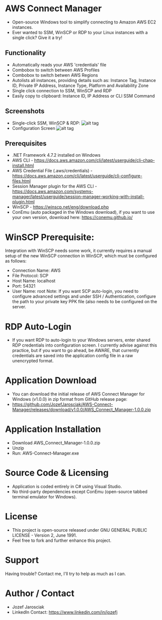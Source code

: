 # AWS Connect Manager
- Open-source Windows tool to simplify connecting to Amazon AWS EC2 instances. 
- Ever wanted to SSM, WinSCP or RDP to your Linux instances with a single click? Give it a try!

## Functionality
- Automatically reads your AWS 'credentials' file
- Combobox to switch between AWS Profiles
- Combobox to switch betwen AWS Regions
- Autolists all instances, providing details such as: Instance Tag, Instance ID, Private IP Address, Instance Type, Platform and Availability Zone
- Single click connection to SSM, WinSCP and RDP
- Easily copy to clipboard: Instance ID, IP Address or CLI SSM Command

## Screenshots
- Single-click SSM, WinSCP & RDP:
 ![alt tag](https://i.imgur.com/HIsf3Qr.png)
- Configuration Screen
 ![alt tag](https://i.imgur.com/cDXhYPC.png)

## Prerequisites
- .NET Framework 4.7.2 installed on Windows
- AWS CLI - https://docs.aws.amazon.com/cli/latest/userguide/cli-chap-install.html
- AWS Credential File (.aws/credentials) - https://docs.aws.amazon.com/cli/latest/userguide/cli-configure-files.html
- Session Manager plugin for the AWS CLI - https://docs.aws.amazon.com/systems-manager/latest/userguide/session-manager-working-with-install-plugin.html
- WinSCP - https://winscp.net/eng/download.php
- ConEmu (auto packaged in the Windows download), if you want to use your own version, download here: https://conemu.github.io/

# WinSCP Prerequisite:
Integration with WinSCP needs some work, it currently requires a manual setup of the new WinSCP connection in WinSCP, which must be configured as follows: 
- Connection Name: AWS
- File Protocol: SCP
- Host Name: localhost
- Port: 54321
- User Name: root
Note: If you want SCP auto-login, you need to configure advanced settings and under SSH / Authentication, configure the path to your private key PPK file (also needs to be configured on the server.

# RDP Auto-Login
- If you want RDP to auto-login to your Windows servers, enter shared RDP credentials into configuration screen. I currently advise against this practice, but if you want to go ahead, be AWARE, that currently credentials are saved into the application config file in a raw unencrypted format.

# Application Download
- You can download the initial release of AWS Connect Manager for Windows (v1.0.0) in zip format from GitHub release page:
- https://github.com/JozefJarosciak/AWS-Connect-Manager/releases/download/v1.0.0/AWS_Connect_Manager-1.0.0.zip

# Application Installation
- Download AWS_Connect_Manager-1.0.0.zip
- Unzip
- Run: AWS-Connect-Manager.exe

# Source Code & Licensing
- Application is coded entirely in C# using Visual Studio. 
- No third-party dependencies except ConEmu (open-source tabbed terminal emulator for Windows). 

# License
- This project is open-source released under GNU GENERAL PUBLIC LICENSE - Version 2, June 1991.
- Feel free to fork and further enhance this project.

# Support
Having trouble? Contact me, I'll try to help as much as I can.

# Author / Contact
- Jozef Jarosciak 
- LinkedIn Contact: https://www.linkedin.com/in/jozefj
